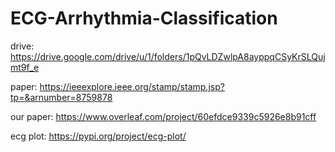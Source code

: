# ECG-Arrhythmia-Classification


drive:
https://drive.google.com/drive/u/1/folders/1pQvLDZwlpA8ayppqCSyKrSLQujmt9f_e

paper:
https://ieeexplore.ieee.org/stamp/stamp.jsp?tp=&arnumber=8759878

our paper:
https://www.overleaf.com/project/60efdce9339c5926e8b91cff


ecg plot:
https://pypi.org/project/ecg-plot/